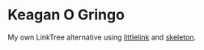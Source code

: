 # Keagan O Gringo

My own LinkTree alternative using [littlelink](https://github.com/sethcottle/littlelin) and [skeleton](http://getskeleton.com/).

